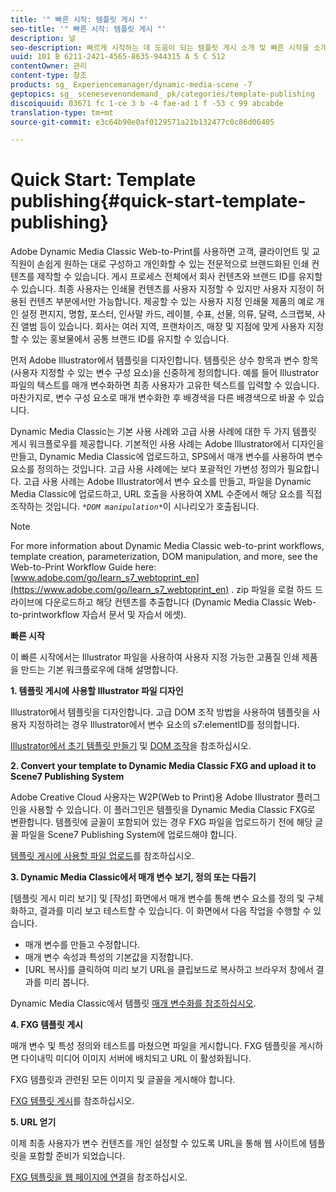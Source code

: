 ```yaml
---
title: '" 빠른 시작: 템플릿 게시 "'
seo-title: '" 빠른 시작: 템플릿 게시 "'
description: 널
seo-description: 빠르게 시작하는 데 도움이 되는 템플릿 게시 소개 및 빠른 시작을 소개합니다.
uuid: 101 B 6211-2421-4565-8635-944315 A 5 C 512
contentOwner: 관리
content-type: 참조
products: sg_ Experiencemanager/dynamic-media-scene -7
geptopics: sg_ scenesevenondemand_ pk/categories/template-publishing
discoiquuid: 03671 fc 1-ce 3 b -4 fae-ad 1 f -53 c 99 abcabde
translation-type: tm+mt
source-git-commit: e3c64b90e0af0129571a21b132477c0c86d06405

---
```



# Quick Start: Template publishing{#quick-start-template-publishing}

Adobe Dynamic Media Classic Web-to-Print를 사용하면 고객, 클라이언트 및 교직원이 손쉽게 원하는 대로 구성하고 개인화할 수 있는 전문적으로 브랜드화된 인쇄 컨텐츠를 제작할 수 있습니다. 게시 프로세스 전체에서 회사 컨텐츠와 브랜드 ID를 유지할 수 있습니다. 최종 사용자는 인쇄물 컨텐츠를 사용자 지정할 수 있지만 사용자 지정이 허용된 컨텐츠 부분에서만 가능합니다. 제공할 수 있는 사용자 지정 인쇄물 제품의 예로 개인 설정 편지지, 명함, 포스터, 인사말 카드, 레이블, 수표, 선물, 의류, 달력, 스크랩북, 사진 앨범 등이 있습니다. 회사는 여러 지역, 프랜차이즈, 매장 및 지점에 맞게 사용자 지정할 수 있는 홍보물에서 공통 브랜드 ID를 유지할 수 있습니다.

먼저 Adobe Illustrator에서 템플릿을 디자인합니다. 템플릿은 상수 항목과 변수 항목(사용자 지정할 수 있는 변수 구성 요소)을 신중하게 정의합니다. 예를 들어 Illustrator 파일의 텍스트를 매개 변수화하면 최종 사용자가 고유한 텍스트를 입력할 수 있습니다. 마찬가지로, 변수 구성 요소로 매개 변수화한 후 배경색을 다른 배경색으로 바꿀 수 있습니다.

Dynamic Media Classic는 기본 사용 사례와 고급 사용 사례에 대한 두 가지 템플릿 게시 워크플로우를 제공합니다. 기본적인 사용 사례는 Adobe Illustrator에서 디자인을 만들고, Dynamic Media Classic에 업로드하고, SPS에서 매개 변수를 사용하여 변수 요소를 정의하는 것입니다. 고급 사용 사례에는 보다 포괄적인 가변성 정의가 필요합니다. 고급 사용 사례는 Adobe Illustrator에서 변수 요소를 만들고, 파일을 Dynamic Media Classic에 업로드하고, URL 호출을 사용하여 XML 수준에서 해당 요소를 직접 조작하는 것입니다. *`*DOM manipulation*`*&#x200B;이 시나리오가 호출됩니다.

>[!NOTE]
>
>For more information about Dynamic Media Classic web-to-print workflows, template creation, parameterization, DOM manipulation, and more, see the Web-to-Print Workflow Guide here: [www.adobe.com/go/learn_s7_webtoprint_en](https://www.adobe.com/go/learn_s7_webtoprint_en) . zip 파일을 로컬 하드 드라이브에 다운로드하고 해당 컨텐츠를 추출합니다 (Dynamic Media Classic Web-to-printworkflow 자습서 문서 및 자습서 에셋).

**빠른 시작**

이 빠른 시작에서는 Illustrator 파일을 사용하여 사용자 지정 가능한 고품질 인쇄 제품을 만드는 기본 워크플로우에 대해 설명합니다.

**1. 템플릿 게시에 사용할 Illustrator 파일 디자인**

Illustrator에서 템플릿을 디자인합니다. 고급 DOM 조작 방법을 사용하여 템플릿을 사용자 지정하려는 경우 Illustrator에서 변수 요소의 s7:elementID를 정의합니다.

[Illustrator에서 초기 템플릿 만들기](create-initial-template-illustrator.md#create_the_initial_template_in_illustrator) 및 [DOM 조작](dom-manipulation.md#dom_manipulation)을 참조하십시오.

**2. Convert your template to Dynamic Media Classic FXG and upload it to Scene7 Publishing System**

Adobe Creative Cloud 사용자는 W2P(Web to Print)용 Adobe Illustrator 플러그인을 사용할 수 있습니다. 이 플러그인은 템플릿을 Dynamic Media Classic FXG로 변환합니다. 템플릿에 글꼴이 포함되어 있는 경우 FXG 파일을 업로드하기 전에 해당 글꼴 파일을 Scene7 Publishing System에 업로드해야 합니다.

[템플릿 게시에 사용할 파일 업로드](upload-files-template-publishing.md#upload_files_for_template_publishing)를 참조하십시오.

**3. Dynamic Media Classic에서 매개 변수 보기, 정의 또는 다듬기**

[템플릿 게시 미리 보기] 및 [작성] 화면에서 매개 변수를 통해 변수 요소를 정의 및 구체화하고, 결과를 미리 보고 테스트할 수 있습니다. 이 화면에서 다음 작업을 수행할 수 있습니다.

* 매개 변수를 만들고 수정합니다.
* 매개 변수 속성과 특성의 기본값을 지정합니다.
* [URL 복사]를 클릭하여 미리 보기 URL을 클립보드로 복사하고 브라우저 창에서 결과를 미리 봅니다.

Dynamic Media Classic에서 템플릿 [매개 변수화를 참조하십시오](parameterizing-template-scene7.md#parameterizing_a_template_in_scene7).

**4. FXG 템플릿 게시**

매개 변수 및 특성 정의와 테스트를 마쳤으면 파일을 게시합니다. FXG 템플릿을 게시하면 다이내믹 미디어 이미지 서버에 배치되고 URL 이 활성화됩니다.

FXG 템플릿과 관련된 모든 이미지 및 글꼴을 게시해야 합니다.

[FXG 템플릿 게시](dom-manipulation.md#publish_fxg_templates)를 참조하십시오.

**5. URL 얻기**

이제 최종 사용자가 변수 컨텐츠를 개인 설정할 수 있도록 URL을 통해 웹 사이트에 템플릿을 포함할 준비가 되었습니다.

[FXG 템플릿을 웹 페이지에 연결](linking-fxg-template-web-page.md#linking_an_fxg_template_to_a_web_page)을 참조하십시오.
